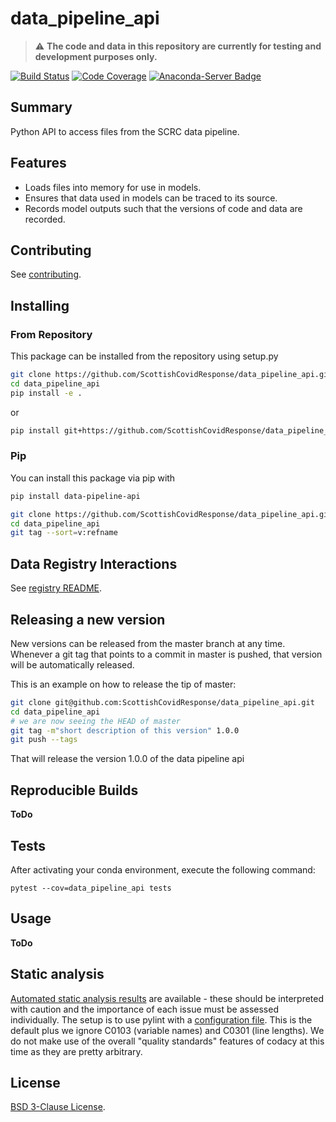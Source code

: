# data_pipeline_api

> :warning: **The code and data in this repository are currently for testing and development purposes only.**

[![Build Status](https://travis-ci.org/ScottishCovidResponse/data_pipeline_api.svg?branch=master)](https://travis-ci.org/ScottishCovidResponse/data_pipeline_api)
[![Code Coverage](https://codecov.io/github/ScottishCovidResponse/data_pipeline_api/coverage.svg?branch=master&token=)](https://codecov.io/gh/ScottishCovidResponse/data_pipeline_api)
[![Anaconda-Server Badge](https://anaconda.org/scottishcovidresponse/data_pipeline_api/badges/version.svg)](https://anaconda.org/scottishcovidresponse/data_pipeline_api)

## Summary

Python API to access files from the SCRC data pipeline.

## Features

- Loads files into memory for use in models.
- Ensures that data used in models can be traced to its source.
- Records model outputs such that the versions of code and data are recorded.

## Contributing

See [contributing](contributing.md).

## Installing

### From Repository

This package can be installed from the repository using setup.py

```bash
git clone https://github.com/ScottishCovidResponse/data_pipeline_api.git
cd data_pipeline_api
pip install -e .
```

or

```bash
pip install git+https://github.com/ScottishCovidResponse/data_pipeline_api.git
```

### Pip

You can install this package via pip with

```bash
pip install data-pipeline-api
```

```bash
git clone https://github.com/ScottishCovidResponse/data_pipeline_api.git
cd data_pipeline_api
git tag --sort=v:refname
```

## Data Registry Interactions

See [registry README](data_pipeline_api/registry/README.md).

## Releasing a new version

New versions can be released from the master branch at any time. Whenever a git
tag that points to a commit in master is pushed, that version will be
automatically released.

This is an example on how to release the tip of master:

```bash
git clone git@github.com:ScottishCovidResponse/data_pipeline_api.git
cd data_pipeline_api
# we are now seeing the HEAD of master
git tag -m"short description of this version" 1.0.0
git push --tags
```

That will release the version 1.0.0 of the data pipeline api

## Reproducible Builds

**ToDo**

## Tests

After activating your conda environment, execute the following command:

```{shell}
pytest --cov=data_pipeline_api tests
```

## Usage

**ToDo**

## Static analysis

[Automated static analysis results](https://app.codacy.com/gh/ScottishCovidResponse/data_pipeline_api/issues/index) are available - these should be interpreted with caution and the importance of each issue must be assessed individually. The setup is to use pylint with a [configuration file](.pylintrc). This is the default plus we ignore C0103 (variable names) and C0301 (line lengths). We do not make use of the overall "quality standards" features of codacy at this time as they are pretty arbitrary.

## License

[BSD 3-Clause License](LICENSE).
